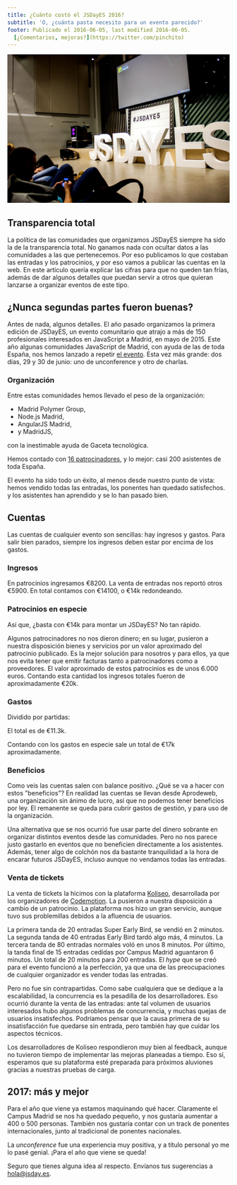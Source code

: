 ```yaml
---
title: ¿Cuánto costó el JSDayES 2016?
subtitle: 'O, ¿cuánta pasta necesito para un evento parecido?'
footer: Publicado el 2016-06-05, last modified 2016-06-05.
  [¿Comentarios, mejoras?](https://twitter.com/pinchito)
---
```


![Escenario de la segunda edición de JSDayES](pics/jsdayes-2016.jpg "Foto de Fran Moya")

## Transparencia total

La política de las comunidades que organizamos JSDayES siempre ha sido la de la transparencia total.
No ganamos nada con ocultar datos a las comunidades a las que pertenecemos.
Por eso publicamos lo que costaban las entradas y los patrocinios,
y por eso vamos a publicar las cuentas en la web.
En este artículo quería explicar las cifras para que no queden tan frías,
además de dar algunos detalles que puedan servir a otros
que quieran lanzarse a organizar eventos de este tipo.

## ¿Nunca segundas partes fueron buenas?

Antes de nada, algunos detalles.
El año pasado organizamos la primera edición de JSDayES,
un evento comunitario que atrajo a más de 150 profesionales interesados en JavaScript a Madrid,
en mayo de 2015.
Este año algunas comunidades JavaScript de Madrid,
con ayuda de las de toda España,
nos hemos lanzado a repetir [el evento](http://jsday.es/).
Esta vez más grande: dos días, 29 y 30 de junio:
uno de unconference y otro de charlas.

### Organización

Entre estas comunidades hemos llevado el peso de la organización:

* Madrid Polymer Group,
* Node.js Madrid,
* AngularJS Madrid,
* y MadridJS,

con la inestimable ayuda de Gaceta tecnológica.

Hemos contado con
[16 patrocinadores](http://jsday.es/#sponsors),
y lo mejor: casi 200 asistentes de toda España.

El evento ha sido todo un éxito, al menos desde nuestro punto de vista:
hemos vendido todas las entradas,
los ponentes han quedado satisfechos.
y los asistentes han aprendido y se lo han pasado bien.

## Cuentas

Las cuentas de cualquier evento son sencillas:
hay ingresos y gastos.
Para salir bien parados, siempre los ingresos deben estar por encima de los gastos.

### Ingresos

En patrocinios ingresamos €8200.
La venta de entradas nos reportó otros €5900.
En total contamos con €14100, o €14k redondeando.

### Patrocinios en especie

Así que, ¿basta con €14k para montar un JSDayES?
No tan rápido.

Algunos patrocinadores no nos dieron dinero;
en su lugar, pusieron a nuestra disposición bienes y servicios
por un valor aproximado del patrocinio publicado.
Es la mejor solución para nosotros y para ellos,
ya que nos evita tener que emitir facturas tanto a patrocinadores como a proveedores.
El valor aproximado de estos patrocinios es de unos 6.000 euros.
Contando esta cantidad los ingresos totales fueron de aproximadamente €20k.

### Gastos

Dividido por partidas:

El total es de €11.3k.

Contando con los gastos en especie sale un total de €17k aproximadamente.

### Beneficios

Como veis las cuentas salen con balance positivo.
¿Qué se va a hacer con estos "beneficios"?
En realidad las cuentas se llevan desde Aprodeweb,
una organización sin ánimo de lucro,
así que no podemos tener beneficios por ley.
El remanente se queda para cubrir gastos de gestión,
y para uso de la organización.

Una alternativa que se nos ocurrió fue usar parte del dinero sobrante
en organizar distintos eventos desde las comunidades.
Pero no nos parece justo gastarlo en eventos que no beneficien directamente a los asistentes.
Además, tener algo de colchón nos da bastante tranquilidad a la hora de encarar futuros JSDayES,
incluso aunque no vendamos todas las entradas.

### Venta de tickets

La venta de tickets la hicimos con la plataforma
[Koliseo](https://www.koliseo.com/),
desarrollada por los organizadores de
[Codemotion](http://2016.codemotion.es/).
La pusieron a nuestra disposición a cambio de un patrocinio.
La plataforma nos hizo un gran servicio,
aunque tuvo sus problemillas debidos a la afluencia de usuarios.

La primera tanda de 20 entradas Super Early Bird,
se vendió en 2 minutos.
La segunda tanda de 40 entradas Early Bird
tardó algo más, 4 minutos.
La tercera tanda de 80 entradas normales
voló en unos 8 minutos.
Por último, la tanda final de 15 entradas cedidas por Campus Madrid
aguantaron 6 minutos.
Un total de 20 minutos para 200 entradas.
El _hype_ que se creó para el evento funcionó a la perfección,
ya que una de las preocupaciones de cualquier organizador es vender todas las entradas.

Pero no fue sin contrapartidas.
Como sabe cualquiera que se dedique a la escalabilidad,
la concurrencia es la pesadilla de los desarrolladores.
Eso ocurrió durante la venta de las entradas:
ante tal volumen de usuarios interesados hubo algunos problemas de concurrencia,
y muchas quejas de usuarios insatisfechos.
Podríamos pensar que la causa primera de su insatisfacción fue quedarse sin entrada,
pero también hay que cuidar los aspectos técnicos.

Los desarrolladores de Koliseo respondieron muy bien al feedback,
aunque no tuvieron tiempo de implementar las mejoras planeadas a tiempo.
Eso sí, esperamos que su plataforma esté preparada para próximos aluviones
gracias a nuestras pruebas de carga.

## 2017: más y mejor

Para el año que viene ya estamos maquinando qué hacer.
Claramente el Campus Madrid se nos ha quedado pequeño,
y nos gustaría aumentar a 400 o 500 personas.
También nos gustaría contar con un track de ponentes internacionales,
junto al tradicional de ponentes nacionales.

La _unconference_ fue una experiencia muy positiva,
y a título personal yo me lo pasé genial.
¡Para el año que viene se queda!

Seguro que tienes alguna idea al respecto.
Envíanos tus sugerencias a [hola@jsday.es](mailto:hola@jsday.es).

